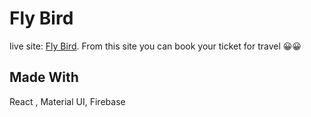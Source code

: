 # Fly Bird

live site: [Fly Bird](https://fly-bird-c9fdd.web.app/).
From this site you can book your ticket for travel 😀😀

## Made With

React , Material UI, Firebase

